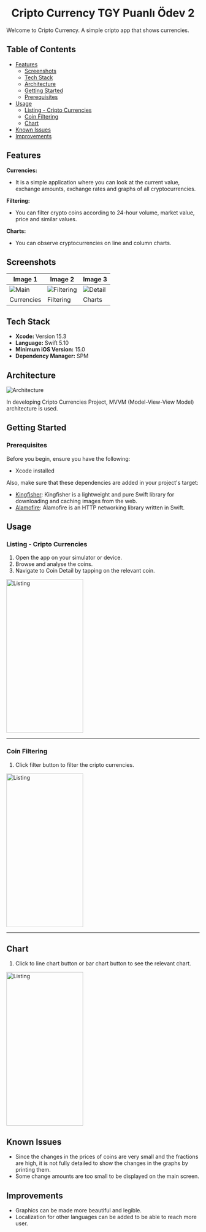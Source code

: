 <div align="center">
  <h1>Cripto Currency TGY Puanlı Ödev 2</h1>
</div>
 
Welcome to Cripto Currency. A simple cripto app that shows currencies.

## Table of Contents
- [Features](#features)
  - [Screenshots](#screenshots)
  - [Tech Stack](#tech-stack)
  - [Architecture](#architecture)
  - [Getting Started](#getting-started)
  - [Prerequisites](#prerequisites)
- [Usage](#usage)
  - [Listing - Cripto Currencies](#listing---cripto-currencies)
  - [Coin Filtering](#coin-filtering)
  - [Chart](#chart)
- [Known Issues](#known-issues)
- [Improvements](#improvements)

## Features

 **Currencies:**
- It is a simple application where you can look at the current value, exchange amounts, exchange rates and graphs of all cryptocurrencies.
  
 **Filtering:**
- You can filter crypto coins according to 24-hour volume, market value, price and similar values.
  
 **Charts:**
- You can observe cryptocurrencies on line and column charts.

## Screenshots

| Image 1                | Image 2                | Image 3                |
|------------------------|------------------------|------------------------|
| ![Main](https://github.com/FurkanMDemiray/TGYCriptoCurrency/blob/main/Gifs/main.gif )  | ![Filtering](https://github.com/FurkanMDemiray/TGYCriptoCurrency/blob/main/Gifs/filtering.gif) | ![Detail](https://github.com/FurkanMDemiray/TGYCriptoCurrency/blob/main/Gifs/charts.gif) |
| Currencies   | Filtering    | Charts    |


## Tech Stack

- **Xcode:** Version 15.3
- **Language:** Swift 5.10
- **Minimum iOS Version:** 15.0
- **Dependency Manager:** SPM

## Architecture

![Architecture](https://devnot.com/wp-content/uploads/2015/01/mvvm-pattern.gif)

In developing Cripto Currencies Project, MVVM (Model-View-View Model) architecture is used.

## Getting Started

### Prerequisites

Before you begin, ensure you have the following:

- Xcode installed

Also, make sure that these dependencies are added in your project's target:

- [Kingfisher](https://github.com/onevcat/Kingfisher):  Kingfisher is a lightweight and pure Swift library for downloading and caching images from the web.
- [Alamofire](https://github.com/Alamofire/Alamofire): Alamofire is an HTTP networking library written in Swift.

## Usage

###  Listing - Cripto Currencies

1. Open the app on your simulator or device.
2. Browse and analyse the coins.
3. Navigate to Coin Detail by tapping on the relevant coin.

 <p align="left">
  <img src="https://github.com/FurkanMDemiray/TGYCriptoCurrency/blob/main/Gifs/main.gif" alt="Listing" width="200" height="400">
</p>

---

### Coin Filtering 

1. Click filter button to filter the cripto currencies.

   <p align="left">
  <img src="https://github.com/FurkanMDemiray/TGYCriptoCurrency/blob/main/Gifs/filtering.gif" alt="Listing" width="200" height="400">
</p>

---

## Chart

1. Click to line chart button or bar chart button to see the relevant chart.

<p align="left">
  <img src="https://github.com/FurkanMDemiray/TGYCriptoCurrency/blob/main/Gifs/charts.gif" alt="Listing" width="200" height="400">
</p>

## Known Issues
- Since the changes in the prices of coins are very small and the fractions are high, it is not fully detailed to show the changes in the graphs by printing them.
- Some change amounts are too small to be displayed on the main screen.

## Improvements
- Graphics can be made more beautiful and legible.
- Localization for other languages can be added to be able to reach more user.
